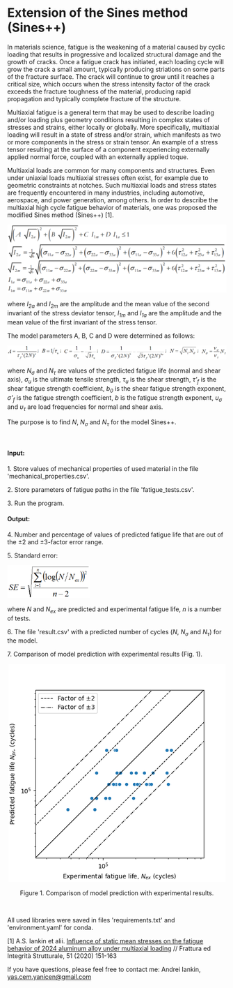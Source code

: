 # Extension of the Sines method (Sines++)

<p>In materials science, fatigue is the weakening of a material caused by cyclic loading that results in progressive and localized structural damage and the growth of cracks. Once a fatigue crack has initiated, each loading cycle will grow the crack a small amount, typically producing striations on some parts of the fracture surface. The crack will continue to grow until it reaches a critical size, which occurs when the stress intensity factor of the crack exceeds the fracture toughness of the material, producing rapid propagation and typically complete fracture of the structure.</p>

<p>Multiaxial fatigue is a general term that may be used to describe loading and/or loading plus geometry conditions resulting in complex states of stresses and strains, either locally or globally. More specifically, multiaxial loading will result in a state of stress and/or strain, which manifests as two or more components in the stress or strain tensor. An example of a stress tensor resulting at the surface of a component experiencing externally applied normal force, coupled with an externally applied toque.</p>

<p>Multiaxial loads are common for many components and structures. Even under uniaxial loads multiaxial stresses often exist, for example due to geometric constraints at notches. Such multiaxial loads and stress states are frequently encountered in many industries, including automotive, aerospace, and power generation, among others. In order to describe the multiaxial high cycle fatigue behavior of materials, one was proposed the modified Sines method (Sines++) [1].</p>
<p align="center">
  <img src="https://github.com/yanicen1/multiaxial-fatigue-modified-model-Sines-/blob/master/Fig.1.png" width="700" title="hover text">
</p>
<p>where <i>I<sub>2a</sub></i> and <i>I<sub>2m</sub></i> are the amplitude and the mean value of the second invariant of the stress deviator tensor, <i>I<sub>1m</sub></i> and <i>I<sub>1a</sub></i> are the amplitude and the mean value of the first invariant of the stress tensor.</p>
<p>The model parameters A, B, С and D were determined as follows:</p>
<p align="center">
  <img src="https://github.com/yanicen1/multiaxial-fatigue-modified-model-Sines-/blob/master/Fig.2.png" width="860" title="hover text">
</p>
<p>where <i>N<sub>σ</sub></i> and <i>N<sub>τ</sub></i> are values of the predicted fatigue life (normal and shear axis), <i>σ<sub>u</sub></i> is the ultimate tensile strength, <i>τ<sub>u</sub></i> is the shear strength, <i>τ'<sub>f</sub></i> is the shear fatigue strength coefficient, <i>b<sub>0</sub></i> is the shear fatigue strength exponent, <i>σ'<sub>f</sub></i> is the fatigue strength coefficient, <i>b</i> is the fatigue strength exponent, <i>υ<sub>σ</sub></i> and <i>υ<sub>τ</sub></i> are load frequencies for normal and shear axis.</p>
<p>The purpose is to find <i>N</i>, <i>N<sub>σ</sub></i> and <i>N<sub>τ</sub></i> for the model Sines++.</p>
<br>
<h4>Input:</h4>
<p>1. Store values of mechanical properties of used material in the file 'mechanical_properties.csv'.</p>
<p>2. Store parameters of fatigue paths in the file 'fatigue_tests.csv'.</p>
<p>3. Run the program.</p>
<h4>Output:</h4>
<p>4. Number and percentage of values of predicted fatigue life that are out of the ±2 and ±3-factor error range.</p>
<p>5. Standard error:</p>
<p>
  <img src="https://github.com/yanicen1/multiaxial-fatigue-modified-model-Sines-/blob/master/Fig.3.png" width="190" title="hover text">
</p>
<p>where <i>N</i> and <i>N<sub>ex</sub></i> are predicted and experimental fatigue life, <i>n</i> is a number of tests.</p>
<p>6. The file 'result.csv' with a predicted number of cycles (<i>N</i>, <i>N<sub>σ</sub></i> and <i>N<sub>τ</sub></i>) for the model.</p>
<p>7. Comparison of model prediction with experimental results (Fig. 1).</p>
<p align = 'center'>
  <img src="https://github.com/yanicen1/multiaxial-fatigue-modified-model-Sines-/blob/master/Fig.0.png" width="500" title="hover text">
</p>
<p align = 'center'>Figure 1. Comparison of model prediction with experimental results.</p>
<br>
<p>All used libraries were saved in files 'requirements.txt' and 'environment.yaml' for conda.</p>

[1] A.S. Iankin et alii. [Influence of static mean stresses on the fatigue behavior of 2024 aluminum alloy under multiaxial loading](https://doi.org/10.3221/IGF-ESIS.51.12) // Frattura ed Integrità Strutturale, 51 (2020) 151-163

If you have questions, please feel free to contact me: 
Andrei Iankin, yas.cem.yanicen@gmail.com
